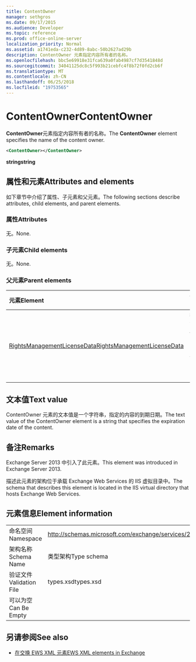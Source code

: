 ```yaml
---
title: ContentOwner
manager: sethgros
ms.date: 09/17/2015
ms.audience: Developer
ms.topic: reference
ms.prod: office-online-server
localization_priority: Normal
ms.assetid: a1741eda-c232-4d89-8abc-50b2627ad29b
description: ContentOwner 元素指定内容所有者的名称。
ms.openlocfilehash: bbc5e69918e31fca639a0fab4987cf7d3541848d
ms.sourcegitcommit: 34041125dc8c5f993b21cebfc4f8b72f0fd2cb6f
ms.translationtype: MT
ms.contentlocale: zh-CN
ms.lasthandoff: 06/25/2018
ms.locfileid: "19753565"
---
```

# <a name="contentowner"></a><span data-ttu-id="5a635-103">ContentOwner</span><span class="sxs-lookup"><span data-stu-id="5a635-103">ContentOwner</span></span>

<span data-ttu-id="5a635-104">**ContentOwner**元素指定内容所有者的名称。</span><span class="sxs-lookup"><span data-stu-id="5a635-104">The **ContentOwner** element specifies the name of the content owner.</span></span> 
  
```XML
<ContentOwner></ContentOwner>
```

 <span data-ttu-id="5a635-105">**string**</span><span class="sxs-lookup"><span data-stu-id="5a635-105">**string**</span></span>
## <a name="attributes-and-elements"></a><span data-ttu-id="5a635-106">属性和元素</span><span class="sxs-lookup"><span data-stu-id="5a635-106">Attributes and elements</span></span>

<span data-ttu-id="5a635-107">如下章节中介绍了属性、子元素和父元素。</span><span class="sxs-lookup"><span data-stu-id="5a635-107">The following sections describe attributes, child elements, and parent elements.</span></span>
  
### <a name="attributes"></a><span data-ttu-id="5a635-108">属性</span><span class="sxs-lookup"><span data-stu-id="5a635-108">Attributes</span></span>

<span data-ttu-id="5a635-109">无。</span><span class="sxs-lookup"><span data-stu-id="5a635-109">None.</span></span>
  
### <a name="child-elements"></a><span data-ttu-id="5a635-110">子元素</span><span class="sxs-lookup"><span data-stu-id="5a635-110">Child elements</span></span>

<span data-ttu-id="5a635-111">无。</span><span class="sxs-lookup"><span data-stu-id="5a635-111">None.</span></span>
  
### <a name="parent-elements"></a><span data-ttu-id="5a635-112">父元素</span><span class="sxs-lookup"><span data-stu-id="5a635-112">Parent elements</span></span>

|<span data-ttu-id="5a635-113">**元素**</span><span class="sxs-lookup"><span data-stu-id="5a635-113">**Element**</span></span>|<span data-ttu-id="5a635-114">**说明**</span><span class="sxs-lookup"><span data-stu-id="5a635-114">**Description**</span></span>|
|:-----|:-----|
|[<span data-ttu-id="5a635-115">RightsManagementLicenseData</span><span class="sxs-lookup"><span data-stu-id="5a635-115">RightsManagementLicenseData</span></span>](rightsmanagementlicensedata.md) <br/> |<span data-ttu-id="5a635-116">指定有关权限管理许可证的信息。</span><span class="sxs-lookup"><span data-stu-id="5a635-116">Specifies information about the rights management license.</span></span>  <br/> |
   
## <a name="text-value"></a><span data-ttu-id="5a635-117">文本值</span><span class="sxs-lookup"><span data-stu-id="5a635-117">Text value</span></span>

<span data-ttu-id="5a635-118">ContentOwner 元素的文本值是一个字符串，指定的内容的到期日期。</span><span class="sxs-lookup"><span data-stu-id="5a635-118">The text value of the ContentOwner element is a string that specifies the expiration date of the content.</span></span>
  
## <a name="remarks"></a><span data-ttu-id="5a635-119">备注</span><span class="sxs-lookup"><span data-stu-id="5a635-119">Remarks</span></span>

<span data-ttu-id="5a635-120">Exchange Server 2013 中引入了此元素。</span><span class="sxs-lookup"><span data-stu-id="5a635-120">This element was introduced in Exchange Server 2013.</span></span>
  
<span data-ttu-id="5a635-121">描述此元素的架构位于承载 Exchange Web Services 的 IIS 虚拟目录中。</span><span class="sxs-lookup"><span data-stu-id="5a635-121">The schema that describes this element is located in the IIS virtual directory that hosts Exchange Web Services.</span></span>
  
## <a name="element-information"></a><span data-ttu-id="5a635-122">元素信息</span><span class="sxs-lookup"><span data-stu-id="5a635-122">Element information</span></span>

|||
|:-----|:-----|
|<span data-ttu-id="5a635-123">命名空间</span><span class="sxs-lookup"><span data-stu-id="5a635-123">Namespace</span></span>  <br/> |http://schemas.microsoft.com/exchange/services/2006/types  <br/> |
|<span data-ttu-id="5a635-124">架构名称</span><span class="sxs-lookup"><span data-stu-id="5a635-124">Schema Name</span></span>  <br/> |<span data-ttu-id="5a635-125">类型架构</span><span class="sxs-lookup"><span data-stu-id="5a635-125">Type schema</span></span>  <br/> |
|<span data-ttu-id="5a635-126">验证文件</span><span class="sxs-lookup"><span data-stu-id="5a635-126">Validation File</span></span>  <br/> |<span data-ttu-id="5a635-127">types.xsd</span><span class="sxs-lookup"><span data-stu-id="5a635-127">types.xsd</span></span>  <br/> |
|<span data-ttu-id="5a635-128">可以为空</span><span class="sxs-lookup"><span data-stu-id="5a635-128">Can Be Empty</span></span>  <br/> ||
   
## <a name="see-also"></a><span data-ttu-id="5a635-129">另请参阅</span><span class="sxs-lookup"><span data-stu-id="5a635-129">See also</span></span>



- [<span data-ttu-id="5a635-130">在交换 EWS XML 元素</span><span class="sxs-lookup"><span data-stu-id="5a635-130">EWS XML elements in Exchange</span></span>](ews-xml-elements-in-exchange.md)

